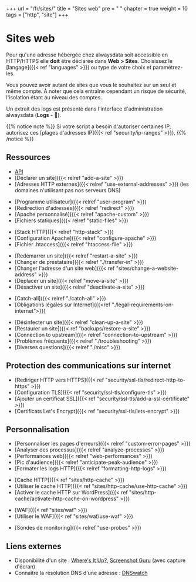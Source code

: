 +++
url = "/fr/sites/"
title = "Sites web"
pre = "<i class='fas fa-fw fa-globe'></i> "
chapter = true
weight = 10
tags = ["http", "site"]
+++

# Sites web

Pour qu'une adresse hébergée chez alwaysdata soit accessible en HTTP/HTTPS elle **doit** être déclarée dans **Web > Sites**. Choisissez le [langage]({{< ref "languages" >}}) ou type de votre choix et paramétrez-les.

Vous pouvez avoir autant de sites que vous le souhaitez sur un seul et même compte. À noter que cela entraîne cependant un risque de sécurité, l'isolation étant au niveau des comptes.

Un extrait des logs est présenté dans l'interface d'administration alwaysdata (**Logs** - 📄).

{{% notice note %}}
Si votre script a besoin d'autoriser certaines IP, autorisez ces [plages d'adresses IP]({{< ref "security/ip-ranges" >}}).
{{% /notice %}}

## Ressources

- [API](https://api.alwaysdata.com/v1/site/doc/)
- [Déclarer un site]({{< relref "add-a-site" >}})
- [Adresses HTTP externes]({{< relref "use-external-addresses" >}}) (les domaines n'utilisant pas nos serveurs DNS)
* [Programme utilisateur]({{< relref "user-program" >}})
* [Redirection d'adresses]({{< relref "redirect" >}})
* [Apache personnalisé]({{< relref "apache-custom" >}})
* [Fichiers statiques]({{< relref "static-files" >}})
- [Stack HTTP]({{< relref "http-stack" >}})
- [Configuration Apache]({{< relref "configure-apache" >}})
- [Fichier .htaccess]({{< relref "htaccess-file" >}})
* [Redémarrer un site]({{< relref "restart-a-site" >}})
* [Changer de prestataire]({{< relref "./transfer-in" >}})
* [Changer l'adresse d'un site web]({{< ref "sites/change-a-website-address" >}})
* [Déplacer un site]({{< relref "move-a-site" >}})
* [Désactiver un site]({{< relref "deactivate-a-site" >}})
- [Catch-all]({{< relref "./catch-all" >}})
- [Obligations légales sur Internet]({{<ref "./legal-requirements-on-internet">}})
* [Désinfecter un site]({{< relref "clean-up-a-site" >}})
* [Restaurer un site]({{< ref "backups/restore-a-site" >}})
* [Connection to upstream]({{< relref "connection-to-upstream" >}})
* [Problèmes fréquents]({{< relref "./troubleshooting" >}})
* [Diverses questions]({{< relref "./misc" >}})

## Protection des communications sur internet

- [Rediriger HTTP vers HTTPS]({{< ref "security/ssl-tls/redirect-http-to-https" >}})
- [Configuration TLS]({{< ref "security/ssl-tls/configure-tls" >}})
- [Ajouter un certificat SSL]({{< ref "security/ssl-tls/add-a-ssl-certificate" >}})
- [Certificats Let's Encrypt]({{< ref "security/ssl-tls/lets-encrypt" >}})

## Personnalisation

* [Personnaliser les pages d'erreurs]({{< relref "custom-error-pages" >}})
* [Analyser des processus]({{< relref "analyze-processes" >}})
* [Performances web]({{< relref "web-performances" >}})
* [Pic d'audience]({{< relref "anticipate-peak-audience" >}})
* [Formater les logs HTTP]({{< relref "formatting-http-logs" >}})
- [Cache HTTP]({{< ref "sites/http-cache" >}})
- [Utiliser le cache HTTP]({{< ref "sites/http-cache/use-http-cache" >}})
- [Activer le cache HTTP sur WordPress]({{< ref "sites/http-cache/activate-http-cache-on-wordpress" >}})
* [WAF]({{< ref "sites/waf" >}})
* [Utiliser le WAF]({{< ref "sites/waf/use-waf" >}})
- [Sondes de monitoring]({{< relref "use-probes" >}})

## Liens externes

- Disponibilité d'un site : [Where's It Up?](https://wheresitup.com/), [Screenshot Guru](https://screenshot.guru/) (avec capture d'écran)
- Connaître la résolution DNS d'une adresse : [DNSwatch](https://www.dnswatch.info/)
